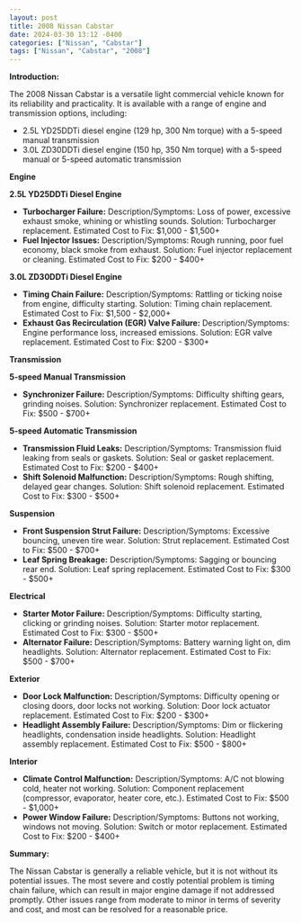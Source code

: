 ```yaml
---
layout: post
title: 2008 Nissan Cabstar
date: 2024-03-30 13:12 -0400
categories: ["Nissan", "Cabstar"]
tags: ["Nissan", "Cabstar", "2008"]
---
```

**Introduction:**

The 2008 Nissan Cabstar is a versatile light commercial vehicle known for its reliability and practicality. It is available with a range of engine and transmission options, including:

* 2.5L YD25DDTi diesel engine (129 hp, 300 Nm torque) with a 5-speed manual transmission
* 3.0L ZD30DDTi diesel engine (150 hp, 350 Nm torque) with a 5-speed manual or 5-speed automatic transmission

**Engine**

**2.5L YD25DDTi Diesel Engine**

* **Turbocharger Failure:** Description/Symptoms: Loss of power, excessive exhaust smoke, whining or whistling sounds. Solution: Turbocharger replacement. Estimated Cost to Fix: $1,000 - $1,500+
* **Fuel Injector Issues:** Description/Symptoms: Rough running, poor fuel economy, black smoke from exhaust. Solution: Fuel injector replacement or cleaning. Estimated Cost to Fix: $200 - $400+

**3.0L ZD30DDTi Diesel Engine**

* **Timing Chain Failure:** Description/Symptoms: Rattling or ticking noise from engine, difficulty starting. Solution: Timing chain replacement. Estimated Cost to Fix: $1,500 - $2,000+
* **Exhaust Gas Recirculation (EGR) Valve Failure:** Description/Symptoms: Engine performance loss, increased emissions. Solution: EGR valve replacement. Estimated Cost to Fix: $200 - $300+

**Transmission**

**5-speed Manual Transmission**

* **Synchronizer Failure:** Description/Symptoms: Difficulty shifting gears, grinding noises. Solution: Synchronizer replacement. Estimated Cost to Fix: $500 - $700+

**5-speed Automatic Transmission**

* **Transmission Fluid Leaks:** Description/Symptoms: Transmission fluid leaking from seals or gaskets. Solution: Seal or gasket replacement. Estimated Cost to Fix: $200 - $400+
* **Shift Solenoid Malfunction:** Description/Symptoms: Rough shifting, delayed gear changes. Solution: Shift solenoid replacement. Estimated Cost to Fix: $300 - $500+

**Suspension**

* **Front Suspension Strut Failure:** Description/Symptoms: Excessive bouncing, uneven tire wear. Solution: Strut replacement. Estimated Cost to Fix: $500 - $700+
* **Leaf Spring Breakage:** Description/Symptoms: Sagging or bouncing rear end. Solution: Leaf spring replacement. Estimated Cost to Fix: $300 - $500+

**Electrical**

* **Starter Motor Failure:** Description/Symptoms: Difficulty starting, clicking or grinding noises. Solution: Starter motor replacement. Estimated Cost to Fix: $300 - $500+
* **Alternator Failure:** Description/Symptoms: Battery warning light on, dim headlights. Solution: Alternator replacement. Estimated Cost to Fix: $500 - $700+

**Exterior**

* **Door Lock Malfunction:** Description/Symptoms: Difficulty opening or closing doors, door locks not working. Solution: Door lock actuator replacement. Estimated Cost to Fix: $200 - $300+
* **Headlight Assembly Failure:** Description/Symptoms: Dim or flickering headlights, condensation inside headlights. Solution: Headlight assembly replacement. Estimated Cost to Fix: $500 - $800+

**Interior**

* **Climate Control Malfunction:** Description/Symptoms: A/C not blowing cold, heater not working. Solution: Component replacement (compressor, evaporator, heater core, etc.). Estimated Cost to Fix: $500 - $1,000+
* **Power Window Failure:** Description/Symptoms: Buttons not working, windows not moving. Solution: Switch or motor replacement. Estimated Cost to Fix: $200 - $400+

**Summary:**

The Nissan Cabstar is generally a reliable vehicle, but it is not without its potential issues. The most severe and costly potential problem is timing chain failure, which can result in major engine damage if not addressed promptly. Other issues range from moderate to minor in terms of severity and cost, and most can be resolved for a reasonable price.
